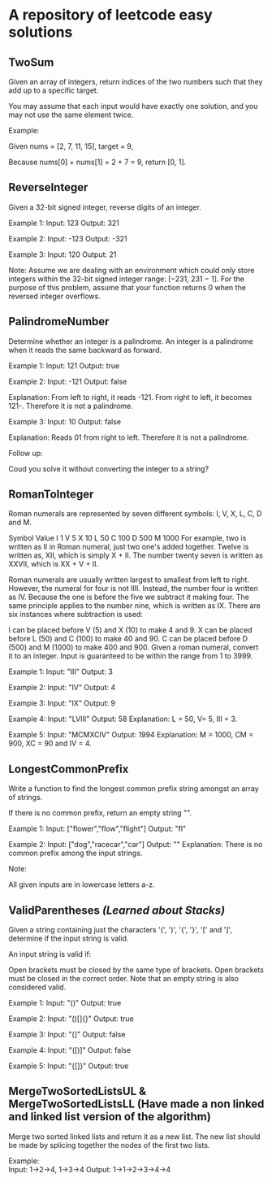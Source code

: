 # A repository of leetcode easy solutions 

## TwoSum

Given an array of integers, return indices of the two numbers such that they add up to a specific target.

You may assume that each input would have exactly one solution, and you may not use the same element twice.

Example:

Given nums = [2, 7, 11, 15], target = 9,

Because nums[0] + nums[1] = 2 + 7 = 9,
return [0, 1].

## ReverseInteger

Given a 32-bit signed integer, reverse digits of an integer.

Example 1:
Input: 123
Output: 321  

Example 2:
Input: -123
Output: -321

Example 3:
Input: 120
Output: 21

Note:
Assume we are dealing with an environment which could only store integers within the 32-bit signed integer range: [−231, 231 − 1]. For the purpose of this problem, assume that your function returns 0 when the reversed integer overflows.

## PalindromeNumber

Determine whether an integer is a palindrome. An integer is a palindrome when it reads the same backward as forward.

Example 1:
Input: 121
Output: true

Example 2:
Input: -121
Output: false

Explanation: From left to right, it reads -121. From right to left, it becomes 121-. Therefore it is not a palindrome.

Example 3:
Input: 10
Output: false

Explanation: Reads 01 from right to left. Therefore it is not a palindrome.

Follow up:

Coud you solve it without converting the integer to a string?

## RomanToInteger

Roman numerals are represented by seven different symbols: I, V, X, L, C, D and M.

Symbol       Value
I             1
V             5
X             10
L             50
C             100
D             500
M             1000
For example, two is written as II in Roman numeral, just two one's added together. Twelve is written as, XII, which is simply X + II. The number twenty seven is written as XXVII, which is XX + V + II.

Roman numerals are usually written largest to smallest from left to right. However, the numeral for four is not IIII. Instead, the number four is written as IV. Because the one is before the five we subtract it making four. The same principle applies to the number nine, which is written as IX. There are six instances where subtraction is used:

I can be placed before V (5) and X (10) to make 4 and 9. 
X can be placed before L (50) and C (100) to make 40 and 90. 
C can be placed before D (500) and M (1000) to make 400 and 900.
Given a roman numeral, convert it to an integer. Input is guaranteed to be within the range from 1 to 3999.

Example 1:
Input: "III"
Output: 3  

Example 2:
Input: "IV"
Output: 4  

Example 3:
Input: "IX"
Output: 9  

Example 4:
Input: "LVIII"
Output: 58
Explanation: L = 50, V= 5, III = 3.  

Example 5:
Input: "MCMXCIV"
Output: 1994
Explanation: M = 1000, CM = 900, XC = 90 and IV = 4.  

## LongestCommonPrefix

Write a function to find the longest common prefix string amongst an array of strings.

If there is no common prefix, return an empty string "".

Example 1:
Input: ["flower","flow","flight"]
Output: "fl"  

Example 2:
Input: ["dog","racecar","car"]
Output: ""
Explanation: There is no common prefix among the input strings.  

Note:

All given inputs are in lowercase letters a-z.

## ValidParentheses ***(Learned about Stacks)***

Given a string containing just the characters '(', ')', '{', '}', '[' and ']', determine if the input string is valid.

An input string is valid if:

Open brackets must be closed by the same type of brackets.
Open brackets must be closed in the correct order.
Note that an empty string is also considered valid.

Example 1:
Input: "()"
Output: true  

Example 2:
Input: "()[]{}"
Output: true  

Example 3:
Input: "(]"
Output: false  

Example 4:
Input: "([)]"
Output: false  

Example 5:
Input: "{[]}"
Output: true  

## MergeTwoSortedListsUL & MergeTwoSortedListsLL (Have made a non linked and linked list version of the algorithm)

Merge two sorted linked lists and return it as a new list. The new list should be made by splicing together the nodes of the first two lists.

Example:  
Input: 1->2->4, 1->3->4
Output: 1->1->2->3->4->4
